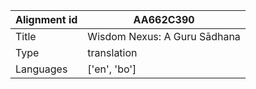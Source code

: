|Alignment id | AA662C390
| --- | --- 
|Title | Wisdom Nexus: A Guru Sādhana 
|Type | translation
|Languages | ['en', 'bo']
